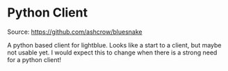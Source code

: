# Python Client

Source: https://github.com/ashcrow/bluesnake

A python based client for lightblue.  Looks like a start to a client, but maybe not usable yet.  I would expect this to change when there is a strong need for a python client!
